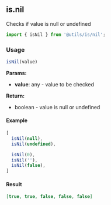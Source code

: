 ## is.nil

Checks if value is null or undefined

```javascript
import { isNil } from '@utils/is/nil';
```

### Usage

```javascript
isNil(value)
```

**Params:**

* **value**: any - value to be checked

**Return:**

* boolean - value is null or undefined

#### Example

```javascript
[
  isNil(null),
  isNil(undefined),

  isNil(0),
  isNil(''),
  isNil(false),
]
```

#### Result

```json
[true, true, false, false, false]
```